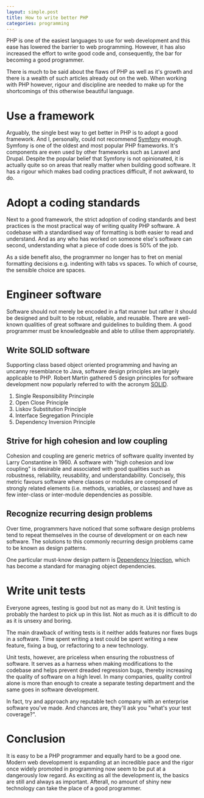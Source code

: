 ```yaml
---
layout: simple.post
title: How to write better PHP
categories: programming
---
```


PHP is one of the easiest languages to use for web development and this ease has lowered the barrier to web programming. However, it has also increased the effort to write good code and, consequently, the bar for becoming a good programmer.

There is much to be said about the flaws of PHP as well as it's growth and there is a wealth of such articles already out on the web. When working with PHP however, rigour and discipline are needed to make up for the shortcomings of this otherwise beautiful language.

# Use a framework

Arguably, the single best way to get better in PHP is to adopt a good framework. And I, personally, could not recommend [Symfony](http://symfony.com) enough. Symfony is one of the oldest and most popular PHP frameworks. It's components are even used by other frameworks such as Laravel and Drupal. Despite the popular belief that Symfony is not opinionated,  it is actually quite so on areas that really matter when building good software. It has a rigour which makes bad coding practices difficult, if not awkward, to do.

# Adopt a coding standards

Next to a good framework, the strict adoption of coding standards and best practices is the most practical way of writing quality PHP software. A codebase with a standardised way of formatting is both easier to read and understand. And as any who has worked on someone else's software can second, understanding what a piece of code does is 50% of the job.

As a side benefit also, the programmer no longer has to fret on menial formatting decisions e.g. indenting with tabs vs spaces. To which of course, the sensible choice are spaces.

# Engineer software

Software should not merely be encoded in a flat manner but rather it should be designed and built to be robust, reliable, and reusable. There are well-known qualities of great software and guidelines to building them. A good programmer must be knowledgeable and able to utilise them appropriately.

## Write SOLID software

Supporting class based object oriented programming and having an uncanny resemblance to Java, software design principles are largely applicable to PHP. Robert Martin gathered 5 design principles for software development now popularly referred to with the acronym [SOLID](http://williamdurand.fr/2013/07/30/from-stupid-to-solid-code/).

1. Single Responsibility Princinple
2. Open Close Principle
3. Liskov Substitution Principle
4. Interface Segregation Principle
5. Dependency Inversion Principle

## Strive for high cohesion and low coupling

Cohesion and coupling are generic metrics of software quality invented by Larry Constantine in 1960. A software with "high cohesion and low coupling" is desirable and associated with good qualities such as robustness, reliability, reusability, and understandability. Concisely, this metric favours software where classes or modules  are composed of strongly related elements (i.e. methods, variables, or classes) and have as few inter-class or inter-module dependencies as possible.

## Recognize recurring design problems

Over time, programmers have noticed that some software design problems tend to repeat themselves in the course of development or on each new software. The solutions to this commonly recurring design problems came to be known as design patterns.

One particular must-know design pattern is [Dependency Injection](http://fabien.potencier.org/article/11/what-is-dependency-injection), which has become a standard for managing object dependencies.

# Write unit tests

Everyone agrees, testing is good but not as many do it. Unit testing is probably the hardest to pick up in this list. Not as much as it is difficult to do as it is unsexy and boring.

The main drawback of writing tests is it neither adds features nor fixes bugs in a software. Time spent writing a test could be spent writing a new feature, fixing a bug, or refactoring to a new technology.

Unit tests, however, are priceless when ensuring the robustness of software. It serves as a harness when making modifications to the codebase and helps prevent dreaded regression bugs, thereby increasing the quality of software on a high level. In many companies, quality control alone is more than enough to create a separate testing department and the same goes in software development.

In fact, try and approach any reputable tech company with an enterprise software you've made. And chances are, they'll ask you "what's your test coverage?".

# Conclusion

It is easy to be a PHP programmer and equally hard to be a good one. Modern web development is expanding at an incredible pace and the rigor once widely promoted in programming now seem to be put at a dangerously low regard. As exciting as all the development is, the basics are still  and always as important. Afterall, no amount of shiny new technology can take the place of a good programmer.
